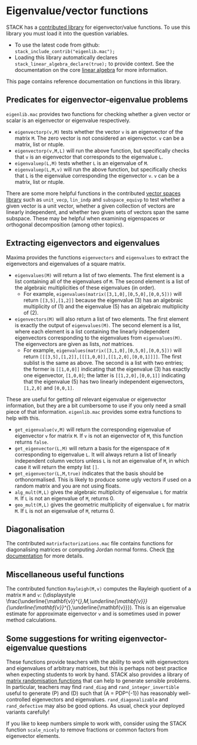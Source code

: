 # Eigenvalue/vector functions

STACK has a [contributed library](https://github.com/maths/moodle-qtype_stack/blob/master/stack/maxima/contrib/eigenlib.mac) for eigenvector/value functions.  To use this library you must load it into the question variables.

* To use the latest code from github: `stack_include_contrib("eigenlib.mac");`
* Loading this library automatically declares `stack_linear_algebra_declare(true);` to provide context. See the documentation on the core [linear algebra](Linear_algebra_core.md) for more information. 

This page contains reference documentation on functions in this library.

## Predicates for eigenvector-eigenvalue problems

`eigenlib.mac` provides two functions for checking whether a given vector or scalar is an eigenvector or eigenvalue respectively. 

* `eigenvectorp(v,M)` tests whether the vector `v` is an eigenvector of the matrix `M`. The zero vector is not considered an eigenvector. `v` can be a matrix, list or ntuple.
* `eigenvectorp(v,M,L)` will run the above function, but specifically checks that `v` is an eigenvector that corresponds to the eigenvalue `L`.
* `eigenvaluep(L,M)` tests whether `L` is an eigenvalue of `M`.
* `eigenvaluep(L,M,v)` will run the above function, but specifically checks that `L` is the eigenvalue corresponding the eigenvector `v`. `v` can be a matrix, list or ntuple.

There are some more helpful functions in the contributed [vector spaces library](Vector_space.md) such as `unit_vecp`, `lin_indp` and `subspace_equivp` to test whether a given vector is a unit vector, whether a given collection of vectors are linearly independent, and whether two given sets of vectors span the same subspace. These may be helpful when examining eigenspaces or orthogonal decomposition (among other topics). 

## Extracting eigenvectors and eigenvalues

Maxima provides the functions `eigenvectors` and `eigenvalues` to extract the eigenvectors and eigenvalues of a square matrix. 

* `eigenvalues(M)` will return a list of two elements. The first element is a list containing all of the eigenvalues of `M`. The second element is a list of the algebraic multiplicities of these eigenvalues (in order).
  * For example, `eigenvalues(matrix([3,1,0],[0,5,0],[0,0,5]))` will return `[[3,5],[1,2]]` because the eigenvalue \(3\) has an algebraic multiplicity of \(1\) and the eigenvalue \(5\) has an algebraic multiplicity of \(2\).
* `eigenvectors(M)` will also return a list of two elements. The first element is exactly the output of `eigenvalues(M)`. The second element is a list, where each element is a list containing the linearly independent eigenvectors corresponding to the eigenvalues from `eigenvalues(M)`. The eigenvectors are given as lists, _not_ matrices.
  * For example, `eigenvalues(matrix([3,1,0],[0,5,0],[0,0,5]))` will return `[[[3,5],[1,2]],[[[1,0,0]],[[1,2,0],[0,0,1]]]]`. The first sublist is the same as above. The second is a list with two entries; the former is `[[1,0,0]]` indicating that the eigenvalue \(3\) has exactly one eigenvector, `[1,0,0]`; the latter is `[[1,2,0],[0,0,1]]` indicating that the eigenvalue \(5\) has two linearly independent eigenvectors, `[1,2,0]` and `[0,0,1]`.
 
These are useful for getting _all_ relevant eigenvalue or eigenvector information, but they are a bit cumbersome to use if you only need a small piece of that information. `eigenlib.mac` provides some extra functions to help with this. 

* `get_eigenvalue(v,M)` will return the corresponding eigenvalue of eigenvector `v` for matrix `M`. If `v` is not an eigenvector of `M`, this function returns `false`.
* `get_eigenvector(L,M)` will return a basis for the eigenspace of `M` corresponding to eigenvalue `L`. It will always return a list of linearly independent column vectors unless `L` is not an eigenvalue of `M`, in which case it will return the empty list `[]`.
* `get_eigenvector(L,M,true)` indicates that the basis should be orthonormalised. This is likely to produce some ugly vectors if used on a random matrix and you are not using floats.
* `alg_mult(M,L)` gives the algebraic multiplicity of eigenvalue `L` for matrix `M`. If `L` is not an eigenvalue of `M`, returns 0.
* `geo_mult(M,L)` gives the geometric multiplicity of eigenvalue `L` for matrix `M`. If `L` is not an eigenvalue of `M`, returns 0.

## Diagonalisation

The contributed `matrixfactorizations.mac` file contains functions for diagonalising matrices or computing Jordan normal forms. Check [the documentation](Matrix_factorisation.md) for more details. 
 
## Miscellaneous useful functions

The contributed function `Rayleigh(M,v)` computes the Rayleigh quotient of a matrix `M` and `v`: \(\displaystyle \frac{\underline{\mathbf{v}}^{*}\,M\,\underline{\mathbf{v}}}{\underline{\mathbf{v}}^{*}\,\underline{\mathbf{v}}}\). This is an eigenvalue estimate for approximate eigenvector `v` and is sometimes used in power method calculations.
 
## Some suggestions for writing eigenvector-eigenvalue questions

These functions provide teachers with the ability to work with eigenvectors and eigenvalues of arbitrary matrices, but this is perhaps not best practice when expecting students to work by hand. STACK also provides a library of [matrix randomisation functions](Random_Matrices.md) that can help to generate sensible problems. In particular, teachers may find `rand_diag` and `rand_integer_invertible` useful to generate \(P\) and \(D\) such that \(A = PDP^{-1}\) has reasonably well-controlled eigenvectors and eigenvalues. `rand_diagonalizable` and `rand_defective` may also be good options. As usual, check your deployed variants carefully! 

If you like to keep numbers simple to work with, consider using the STACK function `scale_nicely` to remove fractions or common factors from eigenvector elements. 

